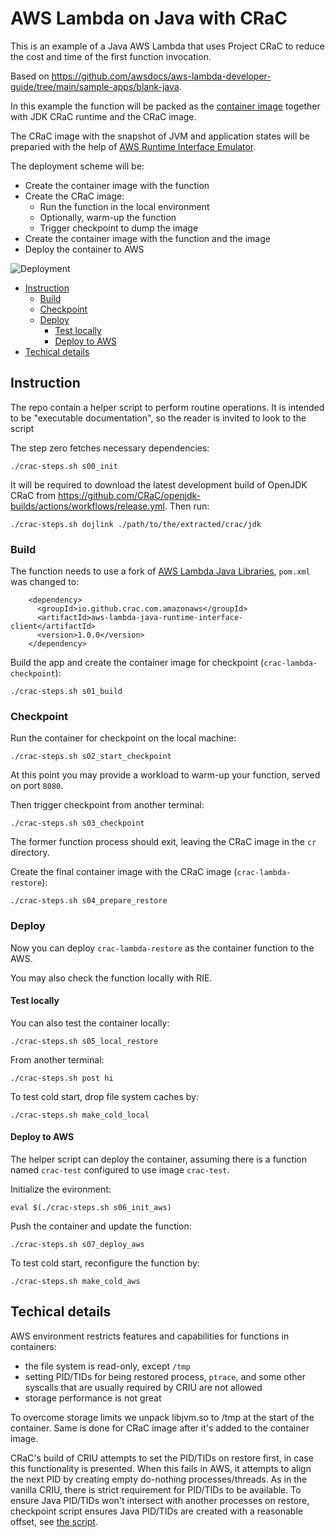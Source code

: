 # AWS Lambda on Java with CRaC

This is an example of a Java AWS Lambda that uses Project CRaC to reduce the cost and time of the first function invocation.

Based on https://github.com/awsdocs/aws-lambda-developer-guide/tree/main/sample-apps/blank-java.

In this example the function will be packed as the [container image](https://docs.aws.amazon.com/lambda/latest/dg/gettingstarted-images.html#gettingstarted-images-package) together with JDK CRaC runtime and the CRaC image.

The CRaC image with the snapshot of JVM and application states will be preparied with the help of [AWS Runtime Interface Emulator](https://github.com/aws/aws-lambda-runtime-interface-emulator).

The deployment scheme will be:
* Create the container image with the function
* Create the CRaC image:
  * Run the function in the local environment
  * Optionally, warm-up the function
  * Trigger checkpoint to dump the image
* Create the container image with the function and the image
* Deploy the container to AWS

![Deployment](./deployment.png)

* [Instruction](#instruction)
  * [Build](#build)
  * [Checkpoint](#checkpoint)
  * [Deploy](#deploy)
    * [Test locally](#test-locally)
    * [Deploy to AWS](#deploy-to-aws)
* [Techical details](#techical-details)

## Instruction

The repo contain a helper script to perform routine operations.
It is intended to be "executable documentation", so the reader is invited to look to the script

The step zero fetches necessary dependencies:

```
./crac-steps.sh s00_init
```

It will be required to download the latest development build of OpenJDK CRaC from https://github.com/CRaC/openjdk-builds/actions/workflows/release.yml. Then run:

```
./crac-steps.sh dojlink ./path/to/the/extracted/crac/jdk
```

### Build

The function needs to use a fork of [AWS Lambda Java Libraries](https://github.com/CRaC/aws-lambda-java-libs), `pom.xml` was changed to:

```
    <dependency>
      <groupId>io.github.crac.com.amazonaws</groupId>
      <artifactId>aws-lambda-java-runtime-interface-client</artifactId>
      <version>1.0.0</version>
    </dependency>
```

Build the app and create the container image for checkpoint (`crac-lambda-checkpoint`):
```
./crac-steps.sh s01_build
```

### Checkpoint

Run the container for checkpoint on the local machine:

```
./crac-steps.sh s02_start_checkpoint
```

At this point you may provide a workload to warm-up your function, served on port `8080`.

Then trigger checkpoint from another terminal:
```
./crac-steps.sh s03_checkpoint
```

The former function process should exit, leaving the CRaC image in the `cr` directory.

Create the final container image with the CRaC image (`crac-lambda-restore`):

```
./crac-steps.sh s04_prepare_restore
```

### Deploy

Now you can deploy `crac-lambda-restore` as the container function to the AWS.

You may also check the function locally with RIE.

#### Test locally

You can also test the container locally:

```
./crac-steps.sh s05_local_restore
```

From another terminal:
```
./crac-steps.sh post hi
```

To test cold start, drop file system caches by:
```
./crac-steps.sh make_cold_local
```

#### Deploy to AWS

The helper script can deploy the container, assuming there is a function named `crac-test` configured to use image `crac-test`.

Initialize the evironment:
```
eval $(./crac-steps.sh s06_init_aws)
```

Push the container and update the function:
```
./crac-steps.sh s07_deploy_aws
```

To test cold start, reconfigure the function by:
```
./crac-steps.sh make_cold_aws
```

## Techical details

AWS environment restricts features and capabilities for functions in containers:
* the file system is read-only, except `/tmp`
* setting PID/TIDs for being restored process, `ptrace`, and some other syscalls that are usually required by CRIU are not allowed
* storage performance is not great

To overcome storage limits we unpack libjvm.so to /tmp at the start of the container.
Same is done for CRaC image after it's added to the container image.

CRaC's build of CRIU attempts to set the PID/TIDs on restore first, in case this functionality is presented.
When this fails in AWS, it attempts to align the next PID by creating empty do-nothing processes/threads. 
As in the vanilla CRIU, there is strict requirement for PID/TIDs to be available.
To ensure Java PID/TIDs won't intersect with another processes on restore, checkpoint script ensures Java PID/TIDs are created with a reasonable offset, see [the script](./checkpoint.cmd.sh#L8).
